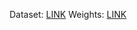 Dataset: [LINK](https://drive.google.com/file/d/1ZEyNMEO43u3qhJAwJeBZxFBEYc_pVYZQ/view)
Weights: [LINK](https://drive.google.com/drive/folders/1A50EkrU-exz64wKhicDIUclrhLCbZ-9P)

